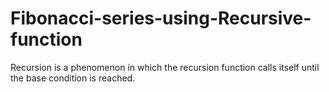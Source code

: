 # Fibonacci-series-using-Recursive-function
Recursion is a phenomenon in which the recursion function calls itself until the base condition is reached.
